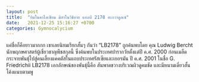 ```yaml
---
layout: post
title:  "ยิมโนคาไลเซียม มิฮาโนวิชิอาย แอลบี 2178 อะกวาดูลเซ"
date:   2021-12-25 15:16:27 +0700
categories: Gymnocalycium
---
```

แค่ชื่อก็คือยาวมากกก เขาเลยนิยมเรียกสั้นๆ กันว่า “LB2178” ถูกค้นพบโดย คุณ Ludwig Bercht นักพฤกษศาสตร์ผู้เชี่ยวชาญพืชสกุลนี้ ซึ่งค้นพบในประเทศปารากวัยตั้งแต่ปี ค.ศ. 2000 ก่อนเมล็ดกระจายพันธุ์ไปสู่คนเลี้ยงแคคตัสในแถบประเทศรัสเซียและเยอรมัน ปี ค.ศ. 2001 ในชื่อ G. Friedrichii LB2178 เอกลักษณ์ของพันธุ์นี้คือ สันพาดขวางบริเวณผิวดูคมชัด และมีหนามเดี่ยวสั้น โค้งแนบตามพู
